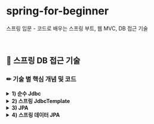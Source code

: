 # spring-for-beginner
스프링 입문 - 코드로 배우는 스프링 부트, 웹 MVC, DB 접근 기술

<br/>

## 📝 스프링 DB 접근 기술


### ✏ 기술 별 핵심 개념 및 코드

<details>
<summary><b>1) 순수 Jdbc</b></summary>

- <b>DataSouce</b>

    : 데이터베이스 커넥션을 획득할 때 사용하는 객체

    : 스프링부트는 <b>데이터베이스 커넥션 정보</b>를 바탕으로 <b>DataSource를 생성하고 스프링 빈으로</b> 만들어둔다. 
    → SpringConfig에서 <b>DI 적용</b> 가능 

<p align="center"><img src="https://user-images.githubusercontent.com/68148196/196693575-1b6c9311-aa37-4f85-9bad-44bb6dcfc87b.JPG" width="500" height="280"/></p>

<br/>

- <b>개방 폐쇄 원칙(OCP, Orpen-Closed Principle)</b>
    - 확장에는 열려있고, 수정, 변경에는 닫혀있다.
    - 스프링의 <b>DI</b>를 사용하면 <b>기존 코드를 전혀 손대지 않고, 설정만으로 구현 클래스를 변경</b>할 수 있다.(SpringConfig.java)
    - 객체 지향의 <b>다형성</b> 활용

<br/>
       
- <b>JdbcMemberRepository.java</b>

```java
public class JdbcMemberRepository implements MemberRepository {

  private final DataSource dataSource;

  public JdbcMemberRepository(DataSource dataSource) {
    this.dataSource = dataSource;
  }

  @Override
  public Member save(Member member) {
    String sql = "insert into member(name) values(?)";
    Connection conn = null;
    PreparedStatement pstmt = null;
    ResultSet rs = null;

    try {
      conn = getConnection();
      pstmt = conn.prepareStatement(sql, Statement.RETURN_GENERATED_KEYS);
      pstmt.setString(1, member.getName());

      pstmt.executeUpdate();
      rs = pstmt.getGeneratedKeys();

      if (rs.next()) {
        member.setId(rs.getLong(1));
      } else {
        throw new SQLException("id 조회 실패");
      }
      return member;

    } catch (Exception e) {
      throw new IllegalStateException(e);
    } finally {
      close(conn, pstmt, rs);
    }
  }
    . . . 
}
```


<br/>
   
- <b>SpringConfig.java</b>

```java
@Configuration
public class SpringConfig {
  private final DataSource dataSource;

  public SpringConfig(DataSource dataSource) {
    this.dataSource = dataSource;
  }

  @Bean
  public MemberService memberService() {
    return new MemberService(memberRepository());
  }

  @Bean
  public MemberRepository memberRepository() {
    // return new MemoryMemberRepository();
    return new JdbcMemberRepository(dataSource);
  }
}

```
</details>

       
<details>
<summary><b>2) 스프링 JdbcTemplate</b></summary>

- 순수 Jdbc와 동일한 환경 설정

- <b>이 라이브러리(스프링 JdbcTemplate, MyBatis 등)</b>는 <b>JDBC API에서 반복 코드를 제거</b>해주지만, <b>SQL문은 직접 작성</b>해야 한다.

<br/>
   
- <b>JdbcTemplateMemberRepository.java</b>

```java
public class JdbcTemplateMemberRepository implements MemberRepository {
  private final JdbcTemplate jdbcTemplate;

  public JdbcTemplateMemberRepository(DataSource dataSource) {
    jdbcTemplate = new JdbcTemplate(dataSource);
  }

  @Override
  public Member save(Member member) {
    SimpleJdbcInsert jdbcInsert = new SimpleJdbcInsert(jdbcTemplate);
    jdbcInsert.withTableName("member").usingGeneratedKeyColumns("id");

    Map<String, Object> parameters = new HashMap<>();
    parameters.put("name", member.getName());

    Number key = jdbcInsert.executeAndReturnKey(new MapSqlParameterSource(parameters));

    member.setId(key.longValue());
    return member;
  }
    . . .
}
```

<br/>
   
- <b>SpringConfig.java</b>

```java
@Configuration
public class SpringConfig {
  private final DataSource dataSource;

  public SpringConfig(DataSource dataSource) {
    this.dataSource = dataSource;
  }

  @Bean
  public MemberService memberService() {
    return new MemberService(memberRepository());
  }

  @Bean
  public MemberRepository memberRepository() {
    // return new MemoryMemberRepository();
    // return new JdbcMemberRepository(dataSource);
    return new JdbcTemplateMemberRepository(dataSource);
  }
}
```
</details>
<details>
<summary><b>3) JPA</b></summary>

<br/>
   
- <b>JPA(Java Persistent API)</b>

  - 자바 ORM 기술에 대한 API 표준 명세

  - <b>ORM을 사용하기 위한 인터페이스를 모아둔 것</b>
  
  - JPA는 자바 진영의 표준 기술이며, 여러 업체들이 구현한 결과물이 있다.
    ex) Hibernate, EclipseLink, DataNucleus
    
  - JPA를 사용하기 위해서는 <b>JPA를 구현한 Hibernate, EclipseLink, DataNucleus</b> 같은 <b>ORM 프레임워크</b>를 사용해야 한다.

<br/>
   
- <b>ORM(Object Relational Mapping)</b>

  - 객체와 DB 테이블이 매핑을 이루는 것
  
  - SQL 쿼리가 아닌 직관적인 메서드로 데이터를 조작
  
  - 메서드 호출만으로 query수행 → <b>생산성이 매우 높아짐</b>
  
  - <b>query가 복잡해지면 ORM으로 표현하는데 한계</b>가 있고, 성능이 raw query에 비해 느리다는 단점
  →  <b>JPQL, QueryDSL 등을 사용<b>하거나 한 프로젝트 내에서 <b>Mybatis</b>와 JPA를 같이 사용

<br/>
   
- <b>JPA 엔티티 매핑</b> - Member.java

```java
import javax.persistence.Entity;
import javax.persistence.GeneratedValue;
import javax.persistence.GenerationType;
import javax.persistence.Id;

@Entity /*@Entity로 JPA가 관리하는 객체임을 알려준다.*/
public class Member {
  @Id @GeneratedValue(strategy = GenerationType.IDENTITY)
  private Long id;
  private String name;
    ...
```

<br/>
   

- <b>JpaMemberRepository.java</b>

```java
import javax.persistence.EntityManager;
import java.util.List;
import java.util.Optional;

public class JpaMemberRepository implements MemberRepository {
  private final EntityManager em;

  public JpaMemberRepository(EntityManager em) {
    this.em = em;
  }

  public Member save(Member member) {
    em.persist(member);
    return member;
  }

  public Optional<Member> findById(Long id) {
    Member member = em.find(Member.class, id);
    return Optional.ofNullable(member);
  }

  public List<Member> findAll() {
    return em.createQuery("select m from Member m", Member.class).getResultList(); /*JPQL 사용*/
  }
   . . .
```

<br/>
   

- <b>서비스 계층의 트랙잭션 추가</b> - MemberService.java

  - <b>JPA를 통한 모든 데이터 변경은 트랜잭션 안에서 실행</b>해야한다.

  - 스프링은 <b>해당 클래스의 메서드를 실행할 때 트랜잭션을 시작</b>하고, <b>메서드가 정상 종료되면 트랜잭션을 커밋</b>한다.
  
  - 런타임 예외가 발생하면 롤백한다.

```java
import org.springframework.transaction.annotation.Transactional

@Transactional
public class MemberService {}
```

- <b>SpringConfig.java</b>

```java
@Configuration
public class SpringConfig {

  private final EntityManager em;

  public SpringConfig(EntityManager em) {
    this.em = em;
  }

  @Bean
  public MemberService memberService() {
    return new MemberService(memberRepository());
  }

  @Bean
  public MemberRepository memberRepository() {
    // return new MemoryMemberRepository();
    // return new JdbcMemberRepository(dataSource);
    // return new JdbcTemplateMemberRepository(dataSource);
    return new JpaMemberRepository(em);
  }
}
```
</details>
<details>
<summary><b>4) 스프링 데이터 JPA</b></summary>

<br/>
   
- <b>스프링 데이터 JPA</b>

  - repository 에 구현 클래스 없이 <b>인터페이스</b> 만으로 개발
  
  - <b>CRUD 제공</b> → 개발자는 핵심 비지니스 로직을 개발하는데 집중할 수 있다.
  
  - <b>JPA를 편리하게 사용</b>하도록 도와주는 기술
  
  - 실무에서는 JPA와 스프링 데이터 JPA를 기본으로 사용
  
  - 복잡한 동적 쿼리는 Querydsl 라이브러리 사용 + JdbcTemplate

- <b>SpringDataJpaRepository.java</b>

```java
import org.springframework.data.jpa.repository.JpaRepository;

public interface SpringDataJpaMemberRepository extends JpaRepository<Member, Long>, MemberRepository {
  /*인터페이스를 통한 기본적인 CRUD
  * findByName() , findByEmail() 처럼 메서드 이름 만으로 조회 기능 제공
  * 페이징 기능 자동 제공
  * */
  Optional<Member> findByName(String name);
}
```


- <b>SpringConfig.java</b>
- <b>스프링 데이터 JPA</b>가 <b>SpringDataJpaMemberRepository 를 스프링 빈으로 자동 등록</b>

```java
@Configuration
public class SpringConfig {
  private final MemberRepository memberRepository;

  public SpringConfig(MemberRepository memberRepository) {
    this.memberRepository = memberRepository;
  }

  @Bean
  public MemberService memberService() {
    return new MemberService(memberRepository);
  }
}
```
<p align="center"><img src="https://user-images.githubusercontent.com/68148196/196695498-943cefc1-0b32-44ee-9c24-4e94730269b7.png" width="350" height="650" /></p>    
</details>

